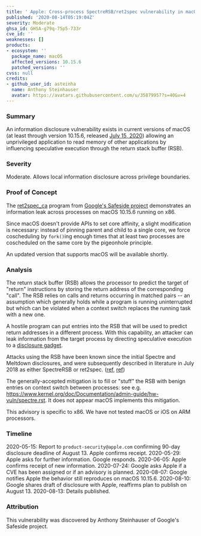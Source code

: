 ```yaml
---
title: ' Apple: Cross-process SpectreRSB/ret2spec vulnerability in macOS'
published: '2020-08-14T05:19:04Z'
severity: Moderate
ghsa_id: GHSA-g79q-75p5-733r
cve_id: ''
weaknesses: []
products:
- ecosystem: ''
  package_name: macOS
  affected_versions: 10.15.6
  patched_versions: ''
cvss: null
credits:
- github_user_id: asteinha
  name: Anthony Steinhauser
  avatar: https://avatars.githubusercontent.com/u/35879957?s=40&v=4
---
```


### Summary
 
An information disclosure vulnerability exists in current versions of macOS (at least through version 10.15.6, released [July 15, 2020](https://support.apple.com/kb/DL2047?locale=en_US)) allowing an unprivileged application to read memory of other applications by influencing speculative execution through the return stack buffer (RSB).
 
### Severity
 
Moderate. Allows local information disclosure across privilege boundaries.
 
### Proof of Concept
 
The [ret2spec_ca](https://github.com/google/safeside/blob/main/demos/ret2spec_ca.cc) program from [Google's Safeside project](https://github.com/google/safeside) demonstrates an information leak across processes on macOS 10.15.6 running on x86.
 
Since macOS doesn't provide APIs to set core affinity, a slight modification is necessary: instead of pinning parent and child to a single core, we force coscheduling by `fork()`ing enough times that at least two processes are coscheduled on the same core by the pigeonhole principle.
 
An updated version that supports macOS will be available shortly.
 
### Analysis
 
The return stack buffer (RSB) allows the processor to predict the target of "return" instructions by storing the return address of the corresponding "call". The RSB relies on calls and returns occurring in matched pairs -- an assumption which generally holds while a program is running uninterrupted but which can be violated when a context switch replaces the running task with a new one.
 
A hostile program can put entries into the RSB that will be used to predict return addresses in a different process. With this capability, an attacker can leak information from the target process by directing speculative execution to a [disclosure gadget](https://msrc-blog.microsoft.com/2018/03/15/mitigating-speculative-execution-side-channel-hardware-vulnerabilities/).
 
Attacks using the RSB have been known since the initial Spectre and Meltdown disclosures, and were subsequently described in literature in July 2018 as either SpectreRSB or ret2spec. ([ref](https://arxiv.org/abs/1807.07940), [ref](https://arxiv.org/abs/1807.10364))
 
The generally-accepted mitigation is to fill or "stuff" the RSB with benign entries on context switch between processes: see e.g. https://www.kernel.org/doc/Documentation/admin-guide/hw-vuln/spectre.rst. It does not appear macOS implements this mitigation.

This advisory is specific to x86. We have not tested macOS or iOS on ARM processors.
 
### Timeline
 
2020-05-15: Report to `product-security@apple.com` confirming 90-day disclosure deadline of August 13. Apple confirms receipt.
2020-05-29: Apple asks for further information. Google responds.
2020-06-05: Apple confirms receipt of new information.
2020-07-24: Google asks Apple if a CVE has been assigned or if an advisory is planned.
2020-08-07: Google notifies Apple the behavior still reproduces on macOS 10.15.6.
2020-08-10: Google shares draft of disclosure with Apple, reaffirms plan to publish on August 13.
2020-08-13: Details published.
 
### Attribution
 
This vulnerability was discovered by Anthony Steinhauser of Google's Safeside project.